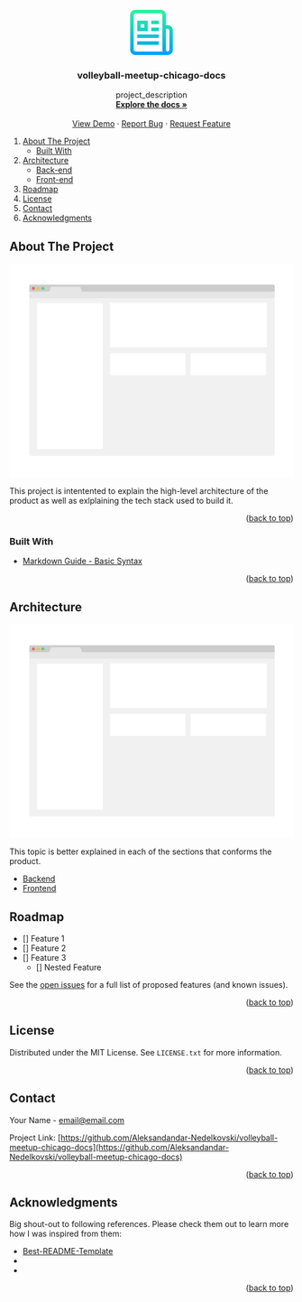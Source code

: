<div id="top"></div>
<!-- PROJECT SHIELDS -->

<!-- PROJECT LOGO -->
<br />
<div align="center">
  <a href="https://github.com/Aleksandandar-Nedelkovski/volleyball-meetup-chicago-docs">
    <img src="images/logo.png" alt="Logo" width="80" height="80">
  </a>

<h3 align="center">volleyball-meetup-chicago-docs</h3>

  <p align="center">
    project_description
    <br />
    <a href="https://github.com/Aleksandandar-Nedelkovski/volleyball-meetup-chicago-docs"><strong>Explore the docs »</strong></a>
    <br />
    <br />
    <a href="https://github.com/Aleksandandar-Nedelkovski/volleyball-meetup-chicago-docs">View Demo</a>
    ·
    <a href="https://github.com/Aleksandandar-Nedelkovski/volleyball-meetup-chicago-docs/issues">Report Bug</a>
    ·
    <a href="https://github.com/Aleksandandar-Nedelkovski/volleyball-meetup-chicago-docs/issues">Request Feature</a>
  </p>
</div>



<!-- TABLE OF CONTENTS -->
<ol>
    <li>
      <a href="#about-the-project">About The Project</a>
      <ul>
        <li><a href="#built-with">Built With</a></li>
      </ul>
    </li>
    <li>
        <a href="#architecture">Architecture</a>
        <ul>
            <li><a href="#architecture">Back-end</a></li>
            <li><a href="#architecture">Front-end</a></li>
        </ul>
    </li>
    <!-- <li> -->
      <!-- <a href="#getting-started">Getting Started</a> -->
      <!-- <ul> -->
        <!-- <li><a href="#prerequisites">Prerequisites</a></li> -->
        <!-- <li><a href="#installation">Installation</a></li> -->
      <!-- </ul> -->
    <!-- </li> -->
    <!-- <li><a href="#usage">Usage</a></li> -->
    <li><a href="#roadmap">Roadmap</a></li>
    <!-- <li><a href="#contributing">Contributing</a></li> -->
    <li><a href="#license">License</a></li>
    <li><a href="#contact">Contact</a></li>
    <li><a href="#acknowledgments">Acknowledgments</a></li>
</ol>



<!-- ABOUT THE PROJECT -->
## About The Project

[![Product Name Screen Shot][product-screenshot]](https://example.com)

This project is intentented to explain the high-level architecture of the product as well as exlplaining the tech stack used to build it.

<p align="right">(<a href="#top">back to top</a>)</p>



### Built With

* [Markdown Guide - Basic Syntax](https://www.markdownguide.org/basic-syntax/#reference-style-links)

<p align="right">(<a href="#top">back to top</a>)</p>

<!-- ARCHITECTURE -->

## Architecture

[![Product Name Screen Shot][product-screenshot]](https://example.com)

This topic is better explained in each of the sections that conforms the product.

- [Backend](architecture/backend.md)
- [Frontend](architecture/frontend.md)

<!-- GETTING STARTED -->

<!-- USAGE EXAMPLES -->

<!-- ROADMAP -->
## Roadmap

- [] Feature 1
- [] Feature 2
- [] Feature 3
    - [] Nested Feature

See the [open issues](https://github.com/Aleksandandar-Nedelkovski/volleyball-meetup-chicago-docs/issues) for a full list of proposed features (and known issues).

<p align="right">(<a href="#top">back to top</a>)</p>



<!-- CONTRIBUTING -->



<!-- LICENSE -->
## License

Distributed under the MIT License. See `LICENSE.txt` for more information.

<p align="right">(<a href="#top">back to top</a>)</p>



<!-- CONTACT -->
## Contact

Your Name - email@email.com

Project Link: [https://github.com/Aleksandandar-Nedelkovski/volleyball-meetup-chicago-docs](https://github.com/Aleksandandar-Nedelkovski/volleyball-meetup-chicago-docs)

<p align="right">(<a href="#top">back to top</a>)</p>



<!-- ACKNOWLEDGMENTS -->
## Acknowledgments

Big shout-out to following references. Please check them out to learn more how I was inspired from them:

* [Best-README-Template](https://github.com/othneildrew/Best-README-Template)
* []()
* []()

<p align="right">(<a href="#top">back to top</a>)</p>



<!-- MARKDOWN LINKS & IMAGES -->
<!-- https://www.markdownguide.org/basic-syntax/#reference-style-links -->
[product-screenshot]: images/screenshot.png
